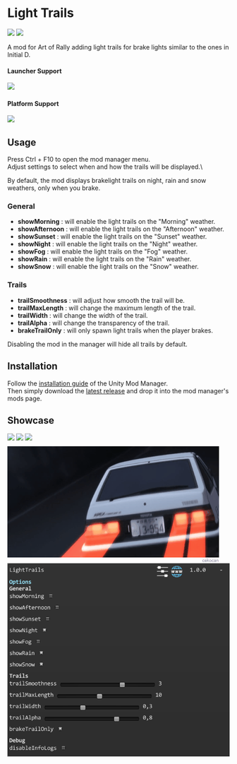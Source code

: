 ﻿# Light Trails

[![](https://img.shields.io/github/v/release/MMike17/ArtOfRally_LightTrails?label=Download)](https://github.com/MMike17/ArtOfRally_LightTrails/releases/latest)
![](https://img.shields.io/badge/Game%20Version-v1.5.5-blue)

A mod for Art of Rally adding light trails for brake lights similar to the ones in Initial D.

#### Launcher Support

![](https://img.shields.io/badge/Steam-Supprted-green)

#### Platform Support

![](https://img.shields.io/badge/Windows-Supprted-green)

## Usage

Press Ctrl + F10 to open the mod manager menu.\
Adjust settings to select when and how the trails will be displayed.\

By default, the mod displays brakelight trails on night, rain and snow weathers, only when you brake.

### General

- **showMorning** : will enable the light trails on the "Morning" weather.
- **showAfternoon** : will enable the light trails on the "Afternoon" weather.
- **showSunset** : will enable the light trails on the "Sunset" weather.
- **showNight** : will enable the light trails on the "Night" weather.
- **showFog** : will enable the light trails on the "Fog" weather.
- **showRain** : will enable the light trails on the "Rain" weather.
- **showSnow** : will enable the light trails on the "Snow" weather.

### Trails

- **trailSmoothness** : will adjust how smooth the trail will be.
- **trailMaxLength** : will change the maximum length of the trail.
- **trailWidth** : will change the width of the trail.
- **trailAlpha** : will change the transparency of the trail.
- **brakeTrailOnly** : will only spawn light trails when the player brakes.

Disabling the mod in the manager will hide all trails by default.

## Installation

Follow the [installation guide](https://www.nexusmods.com/site/mods/21/) of
the Unity Mod Manager.\
Then simply download the [latest release](https://github.com/MMike17/ArtOfRally_LightTrails/releases/latest)
and drop it into the mod manager's mods page.

## Showcase

![](Screenshots/Night.png)
![](Screenshots/NightBrakes.png)
![](Screenshots/BrakesOnly.png)
![](Screenshots/InitialD.gif)
![](Screenshots/Settings.png)